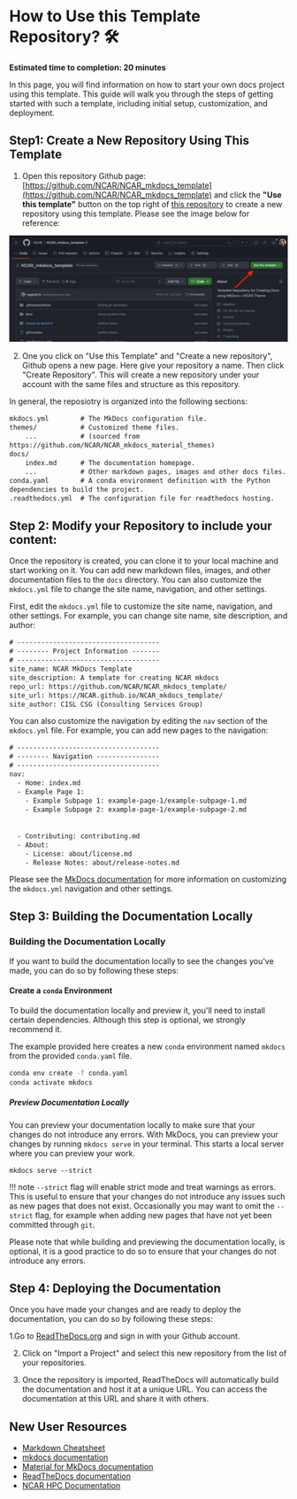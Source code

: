 # How to Use this Template Repository? 🛠️

**Estimated time to completion: 20 minutes**

In this page, you will find information on how to start your own docs project using this template. This guide will walk you through the steps of getting started with such a template, including initial setup, customization, and deployment.

## Step1: Create a New Repository Using This Template

1. Open this repository Github page: [https://github.com/NCAR/NCAR_mkdocs_template](https://github.com/NCAR/NCAR_mkdocs_template) and click the **"Use this template"** button on the top right of [this repository](https://github.com/NCAR/NCAR_mkdocs_template) to create a new repository using this template. Please see the image below for reference:


![Use this template](./assets/use-this-template.png)


2. One you click on "Use this Template" and "Create a new repository", Github opens a new page. Here give your repository a name. Then click "Create Repository". This will create a new repository under your account with the same files and structure as this repository.

In general, the reposiotry is organized into the following sections:

```
mkdocs.yml        # The MkDocs configuration file.
themes/           # Customized theme files.
    ...           # (sourced from https://github.com/NCAR/NCAR_mkdocs_material_themes)
docs/
    index.md      # The documentation homepage.
    ...           # Other markdown pages, images and other docs files.
conda.yaml        # A conda environment definition with the Python dependencies to build the project.
.readthedocs.yml  # The configuration file for readthedocs hosting.
```

## Step 2: Modify your Repository to include your content:

Once the repository is created, you can clone it to your local machine and start working on it. You can add new markdown files, images, and other documentation files to the `docs` directory. You can also customize the `mkdocs.yml` file to change the site name, navigation, and other settings.



First, edit the `mkdocs.yml` file to customize the site name, navigation, and other settings. For example, you can change site name, site description, and author:

```
# ------------------------------------
# -------- Project Information -------
# ------------------------------------
site_name: NCAR MkDocs Template
site_description: A template for creating NCAR mkdocs
repo_url: https://github.com/NCAR/NCAR_mkdocs_template/
site_url: https://NCAR.github.io/NCAR_mkdocs_template/
site_author: CISL CSG (Consulting Services Group)
```

You can also customize the navigation by editing the `nav` section of the `mkdocs.yml` file. For example, you can add new pages to the navigation:

```
# ------------------------------------
# -------- Navigation ----------------
# ------------------------------------
nav:
  - Home: index.md
  - Example Page 1:
	- Example Subpage 1: example-page-1/example-subpage-1.md
	- Example Subpage 2: example-page-1/example-subpage-2.md


  - Contributing: contributing.md
  - About:
	- License: about/license.md
	- Release Notes: about/release-notes.md
```

Please see the [MkDocs documentation](https://www.mkdocs.org/user-guide/configuration/) for more information on customizing the `mkdocs.yml` navigation and other settings.

## Step 3: Building the Documentation Locally

### Building the Documentation Locally

If you want to build the documentation locally to see the changes you've made, you can do so by following these steps:

#### Create a `conda` Environment
To build the documentation locally and preview it, you'll need to install certain dependencies. Although this step is optional, we strongly recommend it.

The example provided here creates a new  `conda` environment named `mkdocs` from the provided `conda.yaml` file.

  ```bash
  conda env create -f conda.yaml
  conda activate mkdocs
  ```
##### Preview Documentation Locally
You can preview your documentation locally to make sure that your changes do not introduce any errors. With MkDocs, you can preview your changes by running `mkdocs serve` in your terminal. This starts a local server where you can preview your work.

  ```
  mkdocs serve --strict
  ```

!!! note
      `--strict` flag will enable strict mode and treat warnings as errors. This is useful to ensure that your changes do not introduce any issues such as new pages that does not exist.  Occasionally you may want to omit the `--strict` flag, for example when adding new pages that have not yet been committed through `git`.


Please note that while building and previewing the documentation locally, is optional, it is a good practice to do so to ensure that your changes do not introduce any errors.

## Step 4: Deploying the Documentation

Once you have made your changes and are ready to deploy the documentation, you can do so by following these steps:

1.Go to [ReadTheDocs.org](https://readthedocs.org/) and sign in with your Github account.

2. Click on "Import a Project" and select this new repository from the list of your repositories.

3. Once the repository is imported, ReadTheDocs will automatically build the documentation and host it at a unique URL. You can access the documentation at this URL and share it with others.




## New User Resources
* [Markdown Cheatsheet](https://www.markdownguide.org/cheat-sheet/)
* [mkdocs documentation](https://www.mkdocs.org/user-guide/configuration/)
* [Material for MkDocs documentation](https://squidfunk.github.io/mkdocs-material/)
* [ReadTheDocs documentation](https://docs.readthedocs.io/en/stable/)
* [NCAR HPC Documentation](https://ncar-hpc-docs.readthedocs.io/en/latest/)

